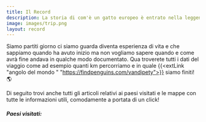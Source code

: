 ```yaml
---
title: Il Record
description: La storia di com'è un gatto europeo è entrato nella leggenda
image: images/trip.png
layout: record
---
```


Siamo partiti  giorno ci siamo guarda diventa esperienza di vita e che sappiamo quando ha avuto inizio ma non vogliamo sapere quando e come avrà fine andava in qualche modo documentato. Qua troverete tutti i dati del viaggio come ad esempio quanti km percorriamo e in quale {{<extLink "angolo del mondo " "https://findpenguins.com/vandipety">}} siamo finiti! 🌎

Di seguito trovi anche tutti gli articoli relativi ai paesi visitati e le mappe con tutte le informazioni utili, comodamente a portata di un click!

<!-- section break -->

##### Paesi visitati:

<div style="table-row;">
	  <div id="otherRow_1" style="display: table-cell; padding: 1em;"></div>
	  <div id="otherRow_2" style="display: table-cell; padding: 1em;"></div>
	  <div id="otherRow_3" style="display: table-cell; padding: 1em;"></div>
</div>